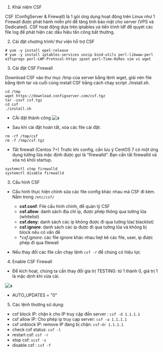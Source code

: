 1. Khái niệm CSF

CSF (ConfigServer & Firewall) là 1 gói ứng dụng hoạt động trên Linux như 1 Firewall được phát hành miễn phí để tăng tính bảo mật cho server (VPS và Dedicated). CSF hoạt động dựa trên iptables và tiến trình ldf để quyét các file log để phát hiện các dấu hiệu tấn công bất thường.

2. Cài đặt chương trình/ thư viện hỗ trợ CSF

```
# yum -y install epel-release
# yum -y install iptables-services unzip bind-utils perl-libwww-perl e2fsprogs perl-LWP-Protocol-https ipset perl-Time-HiRes vim vi wget
```

3. Cài đặt CSF Firewall

Download CSF vào thư mục /tmp của server bằng lệnh wget, giải nén file bằng lệnh tar và cuối cùng install CSF bằng cách chạy script ./install.sh.

```
cd /tmp
wget https://download.configserver.com/csf.tgz
tar -zxvf csf.tgz
cd csf
./install.sh
```

- CÀi đặt thành công
![a](https://f6-zpcloud.zdn.vn/8439165234550225363/75347fbb5a9396cdcf82.jpg)

- Sau khi cài đặt hoàn tất, xóa các file cài đặt:

```
rm -rf /tmp/csf
rm -f /tmp/csf.tgz
```

- Tắt firewall (Centos 7+)
Trước khi config, cần lưu ý CentOS 7 có một ứng dụng tường lừa mặc định được gọi là “firewalld“. Bạn cần tắt firewalld và xóa nó khỏi startup.

```
systemctl stop firewalld
systemctl disable firewalld
```

3. Cấu hình CSF

- Cấu hình thực hiện chỉnh sửa các file config khác nhau mà CSF đi kèm. Nằm trong `/etc/csf/`
  - **csf.conf**:  File cấu hình chính, để quản lý CSF
  - **csf.allow**: danh sách địa chỉ ip, được phép thông qua tường lửa (whitelist)
  - **csf.deny**: danh sách các ip không được đi qua tường lửa( blacklist)
  - **csf.ignore**: danh sách các ip được đi qua tường lửa và không bị block nếu có vấn đề
  - **csf.*ignore**: các file ignore khác nhau liejt kê các file, user, ip được phép đi qua filewall

- Nếu thay đổi các file cần chạy lệnh `csf -r` để chúng có hiệu lực

4. Enable CSF Firewall

- Để kích hoạt, chúng ta cần thay đổi gía trị TESTING: từ 1 thành 0, giá trị 1 là mặc dịnh khi vừa cài.

![a](https://f6-zpcloud.zdn.vn/4849955360571620708/ca72d2d481fe4da014ef.jpg)

- AUTO_UPDATES = "0"

5. Các lệnh thường sử dụng: 
- csf block IP: chặn k cho IP truy cập đến server : `csf -d 1.1.1.1`
- csf allow IP: Cho phép ip truy cạp server: `csf -a 1.1.1.1`
- csf unblock IP: remove IP đang bị chặn: `csf-dr 1.1.1.1`
- check csf status: `csf -l`
- restart csf: `csf -r`
- stop csf: `scsf -s`
- disable csf : `csf -f`


